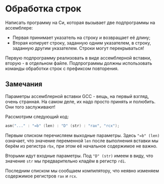 # Обработка строк

Написать программу на Си, которая вызывает две подпрограммы на ассемблере:

* Первая принимает указатель на строку и возвращает её длину;
* Вторая копирует строку, заданную одним указателем, в строку, заданную
другим указателем. Строки могут перекрываться!

Первую подпрограмму реализовать в виде ассемблерной вставки, вторую - в
отдельном файле. Подпрограммы должны использовать команды обработки строк с
префиксом повторения.

## Замечания

Параметры ассемблерной вставки GCC - вещь, на первый взгляд, очень странная.
На самом деле, их надо просто принять и полюбить. Они того заслуживают!

Рассмотрим следующий код:

```c
asm("..." : "=b" (len) : "D" (str) : "rax", "rcx");
```

Первым списком перечисляем выходные параметры. Здесь `"=b" (len)` означает,
что значение переменной `len` после выполнения вставки мы берём из регистра
`rbx`, при этом её начальное содержимое не важно.

Вторыми идут входные параметры. Под `"D" (str)` имеем в виду, что значение
`str` мы предварительно кладём в регистр `rdi`.

Последним списком мы сообщаем компилятору, что неявно изменяем содержимое
регистров `rax` и `rcx`.
